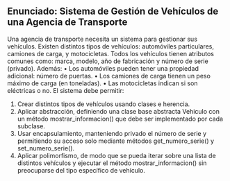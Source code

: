 ## Enunciado: Sistema de Gestión de Vehículos de una Agencia de Transporte
Una agencia de transporte necesita un sistema para gestionar sus vehículos. 
Existen distintos tipos de vehículos: automóviles particulares, camiones de carga, y motocicletas. Todos los vehículos tienen atributos comunes como: marca, modelo, año de fabricación y número de serie (privado).
Además:
•	Los automóviles pueden tener una propiedad adicional: número de puertas.
•	Los camiones de carga tienen un peso máximo de carga (en toneladas).
•	Las motocicletas indican si son eléctricas o no.
El sistema debe permitir:
1.	Crear distintos tipos de vehículos usando clases e herencia.
2.	Aplicar abstracción, definiendo una clase base abstracta Vehiculo con un método mostrar_informacion() que debe ser implementado por cada subclase.
3.	Usar encapsulamiento, manteniendo privado el número de serie y permitiendo su acceso solo mediante métodos get_numero_serie() y set_numero_serie().
4.	Aplicar polimorfismo, de modo que se pueda iterar sobre una lista de distintos vehículos y ejecutar el método mostrar_informacion() sin preocuparse del tipo específico de vehículo.
